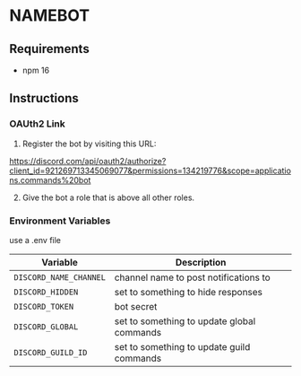 # NAMEBOT

## Requirements

- npm 16

## Instructions

### OAUth2 Link

1. Register the bot by visiting this URL:

https://discord.com/api/oauth2/authorize?client_id=921269713345069077&permissions=134219776&scope=applications.commands%20bot

2. Give the bot a role that is above all other roles.

### Environment Variables

use a .env file

| Variable               | Description                                |
| ---------------------- | ------------------------------------------ |
| `DISCORD_NAME_CHANNEL` | channel name to post notifications to      |
| `DISCORD_HIDDEN`       | set to something to hide responses         |
| `DISCORD_TOKEN`        | bot secret                                 |
| `DISCORD_GLOBAL`       | set to something to update global commands |
| `DISCORD_GUILD_ID`     | set to something to update guild commands  |

